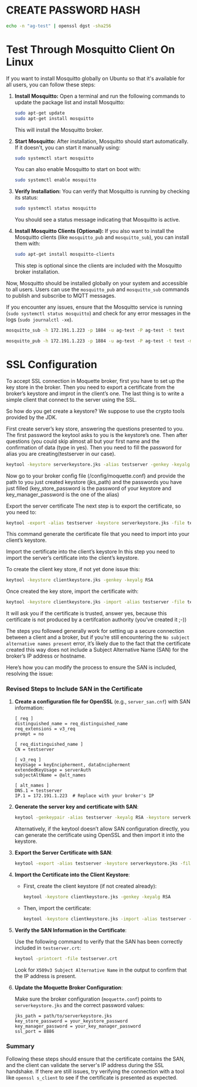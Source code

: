 # CREATE PASSWORD HASH

```bash
echo -n "ag-test" | openssl dgst -sha256
```

# Test Through Mosquitto Client On Linux

If you want to install Mosquitto globally on Ubuntu so that it's available for all users, you can follow these steps:

1. **Install Mosquitto:**
   Open a terminal and run the following commands to update the package list and install Mosquitto:

   ```bash
   sudo apt-get update
   sudo apt-get install mosquitto
   ```

   This will install the Mosquitto broker.

2. **Start Mosquitto:**
   After installation, Mosquitto should start automatically. If it doesn't, you can start it manually using:

   ```bash
   sudo systemctl start mosquitto
   ```

   You can also enable Mosquitto to start on boot with:

   ```bash
   sudo systemctl enable mosquitto
   ```

3. **Verify Installation:**
   You can verify that Mosquitto is running by checking its status:

   ```bash
   sudo systemctl status mosquitto
   ```

   You should see a status message indicating that Mosquitto is active.

4. **Install Mosquitto Clients (Optional):**
   If you also want to install the Mosquitto clients (like `mosquitto_pub` and `mosquitto_sub`), you can install them with:

   ```bash
   sudo apt-get install mosquitto-clients
   ```

   This step is optional since the clients are included with the Mosquitto broker installation.

Now, Mosquitto should be installed globally on your system and accessible to all users. Users can use the `mosquitto_pub` and `mosquitto_sub` commands to publish and subscribe to MQTT messages.

If you encounter any issues, ensure that the Mosquitto service is running (`sudo systemctl status mosquitto`) and check for any error messages in the logs (`sudo journalctl -xe`).

```bash
mosquitto_sub -h 172.191.1.223 -p 1884 -u ag-test -P ag-test -t test

mosquitto_pub -h 172.191.1.223 -p 1884 -u ag-test -P ag-test -t test -m "{\"request_id\":\"723014563899\",\"biz_type\":\"1\",\"broadcast_type\":\"1\",\"money\":\"60.23\"}"
```

# SSL Configuration
To accept SSL connection in Moquette broker, first you have to set up the key store in the broker. Then you need to export a certificate from the broker’s keystore and improt in the client’s one. The last thing is to write a simple client that connect to the server using the SSL.

So how do you get create a keystore? We suppose to use the crypto tools provided by the JDK.

First create server’s key store, answering the questions presented to you. The first password the keytool asks to you is the keystore’s one. Then after questions (you could skip almost all but your first name and the confirmation of data (type in yes). Then you need to fill the password for alias you are creating(testserver in our case).

```bash
keytool -keystore serverkeystore.jks -alias testserver -genkey -keyalg RSA
```

Now go to your broker config file (/config/moquette.conf) and provide the path to you just created keystore (jks_path) and the passwords you have just filled (key_store_password is the password of your keystore and key_manager_password is the one of the alias)

Export the server certificate
The next step is to export the certificate, so you need to:

```bash
keytool -export -alias testserver -keystore serverkeystore.jks -file testserver.crt
```

This command generate the certificate file that you need to import into your client’s keystore.

Import the certificate into the client’s keystore
In this step you need to import the server’s certificate into the client’s keystore.

To create the client key store, if not yet done issue this:

```bash
keytool -keystore clientkeystore.jks -genkey -keyalg RSA
```

Once created the key store, import the certificate with:

```bash
keytool -keystore clientkeystore.jks -import -alias testserver -file testserver.crt -trustcacerts
```

It will ask you if the certificate is trusted, answer yes, because this certificate is not produced by a certifcation authority (you’ve created it ;-))

The steps you followed generally work for setting up a secure connection between a client and a broker, but if you’re still encountering the `No subject alternative names present` error, it’s likely due to the fact that the certificate created this way does not include a Subject Alternative Name (SAN) for the broker’s IP address or hostname.

Here’s how you can modify the process to ensure the SAN is included, resolving the issue:

### Revised Steps to Include SAN in the Certificate

1. **Create a configuration file for OpenSSL** (e.g., `server_san.cnf`) with SAN information:

   ```plaintext
   [ req ]
   distinguished_name = req_distinguished_name
   req_extensions = v3_req
   prompt = no

   [ req_distinguished_name ]
   CN = testserver

   [ v3_req ]
   keyUsage = keyEncipherment, dataEncipherment
   extendedKeyUsage = serverAuth
   subjectAltName = @alt_names

   [ alt_names ]
   DNS.1 = testserver
   IP.1 = 172.191.1.223  # Replace with your broker's IP
   ```

2. **Generate the server key and certificate with SAN**:

   ```bash
   keytool -genkeypair -alias testserver -keyalg RSA -keystore serverkeystore.jks -dname "CN=testserver" -ext "SAN=IP:172.191.1.223"
   ```

   Alternatively, if the keytool doesn’t allow SAN configuration directly, you can generate the certificate using OpenSSL and then import it into the keystore.

3. **Export the Server Certificate with SAN**:

   ```bash
   keytool -export -alias testserver -keystore serverkeystore.jks -file testserver.crt
   ```

4. **Import the Certificate into the Client Keystore**:

   - First, create the client keystore (if not created already):

     ```bash
     keytool -keystore clientkeystore.jks -genkey -keyalg RSA
     ```

   - Then, import the certificate:

     ```bash
     keytool -keystore clientkeystore.jks -import -alias testserver -file testserver.crt -trustcacerts
     ```

5. **Verify the SAN Information in the Certificate**:

   Use the following command to verify that the SAN has been correctly included in `testserver.crt`:

   ```bash
   keytool -printcert -file testserver.crt
   ```

   Look for `X509v3 Subject Alternative Name` in the output to confirm that the IP address is present.

6. **Update the Moquette Broker Configuration**:

   Make sure the broker configuration (`moquette.conf`) points to `serverkeystore.jks` and the correct password values:

   ```plaintext
   jks_path = path/to/serverkeystore.jks
   key_store_password = your_keystore_password
   key_manager_password = your_key_manager_password
   ssl_port = 8886
   ```

### Summary

Following these steps should ensure that the certificate contains the SAN, and the client can validate the server's IP address during the SSL handshake. If there are still issues, try verifying the connection with a tool like `openssl s_client` to see if the certificate is presented as expected.
